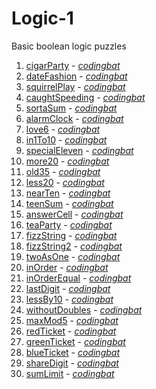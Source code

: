 # Logic-1

Basic boolean logic puzzles

1. [cigarParty](https://github.com/liampuk/code-practice/blob/master/codingbat/java/logic-1/cigarParty.md) - _[codingbat](http://codingbat.com/prob/p159531)_
2. [dateFashion](https://github.com/liampuk/code-practice/blob/master/codingbat/java/logic-1/dateFashion.md) - _[codingbat](http://codingbat.com/prob/p103360)_
3. [squirrelPlay](https://github.com/liampuk/code-practice/blob/master/codingbat/java/logic-1/squirrelPlay.md) - _[codingbat](http://codingbat.com/prob/p141061)_
4. [caughtSpeeding](https://github.com/liampuk/code-practice/blob/master/codingbat/java/logic-1/caughtSpeeding.md) - _[codingbat](http://codingbat.com/prob/p157733)_
5. [sortaSum](https://github.com/liampuk/code-practice/blob/master/codingbat/java/logic-1/sortaSum.md) - _[codingbat](http://codingbat.com/prob/p183071)_
6. [alarmClock](https://github.com/liampuk/code-practice/blob/master/codingbat/java/logic-1/alarmClock.md) - _[codingbat](http://codingbat.com/prob/p160543)_
7. [love6](https://github.com/liampuk/code-practice/blob/master/codingbat/java/logic-1/love6.md) - _[codingbat](http://codingbat.com/prob/p137742)_
8. [in1To10](https://github.com/liampuk/code-practice/blob/master/codingbat/java/logic-1/in1To10.md) - _[codingbat](http://codingbat.com/prob/p137365)_
9. [specialEleven](https://github.com/liampuk/code-practice/blob/master/codingbat/java/logic-1/specialEleven.md) - _[codingbat](http://codingbat.com/prob/p100962)_
10. [more20](https://github.com/liampuk/code-practice/blob/master/codingbat/java/logic-1/more20.md) - _[codingbat](http://codingbat.com/prob/p118290)_
11. [old35](https://github.com/liampuk/code-practice/blob/master/codingbat/java/logic-1/old35.md) - _[codingbat](http://codingbat.com/prob/p159612)_
12. [less20](https://github.com/liampuk/code-practice/blob/master/codingbat/java/logic-1/less20.md) - _[codingbat](http://codingbat.com/prob/p133158)_
13. [nearTen](https://github.com/liampuk/code-practice/blob/master/codingbat/java/logic-1/nearTen.md) - _[codingbat](http://codingbat.com/prob/p193613)_
14. [teenSum](https://github.com/liampuk/code-practice/blob/master/codingbat/java/logic-1/teenSum.md) - _[codingbat](http://codingbat.com/prob/p178728)_
15. [answerCell](https://github.com/liampuk/code-practice/blob/master/codingbat/java/logic-1/answerCell.md) - _[codingbat](http://codingbat.com/prob/p110973)_
16. [teaParty](https://github.com/liampuk/code-practice/blob/master/codingbat/java/logic-1/teaParty.md) - _[codingbat](http://codingbat.com/prob/p177181)_
17. [fizzString](https://github.com/liampuk/code-practice/blob/master/codingbat/java/logic-1/fizzString.md) - _[codingbat](http://codingbat.com/prob/p137136)_
18. [fizzString2](https://github.com/liampuk/code-practice/blob/master/codingbat/java/logic-1/fizzString2.md) - _[codingbat](http://codingbat.com/prob/p115243)_
19. [twoAsOne](https://github.com/liampuk/code-practice/blob/master/codingbat/java/logic-1/twoAsOne.md) - _[codingbat](http://codingbat.com/prob/p113261)_
20. [inOrder](https://github.com/liampuk/code-practice/blob/master/codingbat/java/logic-1/inOrder.md) - _[codingbat](http://codingbat.com/prob/p154188)_
21. [inOrderEqual](https://github.com/liampuk/code-practice/blob/master/codingbat/java/logic-1/inOrderEqual.md) - _[codingbat](http://codingbat.com/prob/p140272)_
22. [lastDigit](https://github.com/liampuk/code-practice/blob/master/codingbat/java/logic-1/lastDigit.md) - _[codingbat](http://codingbat.com/prob/p169213)_
23. [lessBy10](https://github.com/liampuk/code-practice/blob/master/codingbat/java/logic-1/lessBy10.md) - _[codingbat](http://codingbat.com/prob/p179196)_
24. [withoutDoubles](https://github.com/liampuk/code-practice/blob/master/codingbat/java/logic-1/withoutDoubles.md) - _[codingbat](http://codingbat.com/prob/p115233)_
25. [maxMod5](https://github.com/liampuk/code-practice/blob/master/codingbat/java/logic-1/maxMod5.md) - _[codingbat](http://codingbat.com/prob/p115384)_
26. [redTicket](https://github.com/liampuk/code-practice/blob/master/codingbat/java/logic-1/redTicket.md) - _[codingbat](http://codingbat.com/prob/p170833)_
27. [greenTicket](https://github.com/liampuk/code-practice/blob/master/codingbat/java/logic-1/greenTicket.md) - _[codingbat](http://codingbat.com/prob/p120633)_
28. [blueTicket](https://github.com/liampuk/code-practice/blob/master/codingbat/java/logic-1/blueTicket.md) - _[codingbat](http://codingbat.com/prob/p192267)_
29. [shareDigit](https://github.com/liampuk/code-practice/blob/master/codingbat/java/logic-1/shareDigit.md) - _[codingbat](http://codingbat.com/prob/p153748)_
30. [sumLimit](https://github.com/liampuk/code-practice/blob/master/codingbat/java/logic-1/sumLimit.md) - _[codingbat](http://codingbat.com/prob/p118077)_